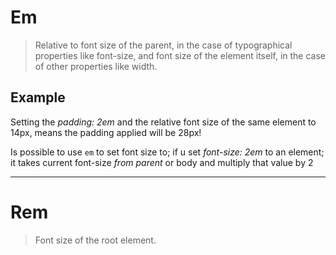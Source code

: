 # Em

> Relative to font size of the parent, in the case of typographical properties like font-size, and font size of the element itself, in the case of other properties like width.

## Example

Setting the _padding: 2em_ and the relative font size of the same element to 14px, means the padding applied will be 28px!

Is possible to use `em` to set font size to; if u set _font-size: 2em_ to an element; it takes current font-size _from parent_ or body and multiply that value by 2

---

# Rem

> Font size of the root element.

